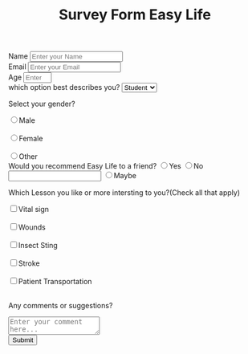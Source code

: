 <!DOCTYPE html>
<html lang="en">
<head>
 <title>Survey Form</title>
 <link rel="stylesheet" href="C:\git\index.css">
 <meta charset="=UTF-8"/>
</head>  
<body>
 <header>
<div id="title"><h1>Survey Form Easy Life</h1>
 </header>   
    <div class="form-control">
      <label for="name" id="label-name">Name
       </label>
       <input type="text" id="name" placeholder="Enter your Name"/>
    </div>
    <div>
     <div class="form-control">
      <label for="email" id="label-email">Email
      </label>
      <input type="email" id="email" placeholder="Enter your Email">
    </div>
    <div class="form-control">
     <label for="age" id="label-age">Age
     </label>
     <input type="number" id="age" placeholder="Enter your Age" min="16" max="50" class="right input-field" id="number">
     </div>
    <div class="form-control">
     <label for="role" id="label-role">which option best describes you?
     </label>
      <select name="role" id="role">
        <option value="Student">Student</option>
        <option value="intern">Intern</option>
        <option value="teacher">Teacher</option>
        <option value="other">Other</option>
    </div>
</div>
<div class="form-group">
  <p>Select your gender?</p>
  <label>
    <input type="radio" name="gender" value="Male" class="input-radio"/>Male</label><br></br>
    <label>
      <input type="radio" name="gender" value="Female" class="input-radio"/>Female</label><br></br>
    <label>
      <input type="radio" name="gender" value="Other" class="input-radio"/>Other</label>
</div>
    <div class="form-control">
    <label>Would you recommend Easy Life to a friend?</label>
    <labelfor="recommend-1">
     <input type="radio" id="recommend-1" name="recommend">Yes</input>
     <label for="recommend-2">
     <input type="radio" id="recommend-2" name="recommend">No<input> 
     <label for="recommend-3">
      <input type="radio" id="recommend-3" name="recommend">Maybe</input>
     </label>
    </div> 
    <div class="form-group">
        <p>Which Lesson you like or more intersting to you?<span class="clue">(Check all that apply)</span></p>
        <label>
          <input name="prefer" value="vital sign" type="checkbox" class="input-checkbox"/>Vital sign</label><br></br>
        <label>
          <input name="prefer" value="wounds" type="checkbox" class="input-checkbox"/>Wounds</label><br></br>
        <label>
          <input name="prefer" value="insect sting" type="checkbox" class="input-checkbox"/>Insect Sting</label><br></br>
        <label>
          <input name="prefer" value="Stroke" type="checkbox" class="input-checkbox"/>Stroke</label><br></br>
        <label>
          <input name="prefer" value="patient transportation" type="checkbox" class="input-checkbox"/>Patient Transportation
          </label><br></br>
      </div> 
      <div class="form-group">
        <p>Any comments or suggestions?</p>
            <textarea id="comments" class="input-textarea" name="comment" placeholder="Enter your comment here..."></textarea>
    </div>
    <button type="submit" id="submit" value="submit" class="submit-button">Submit</button>
</form>
</div>
